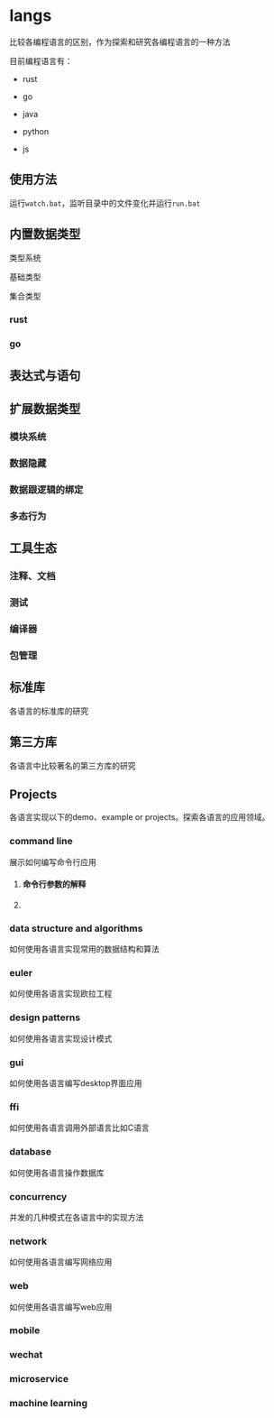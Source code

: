 # langs

比较各编程语言的区别，作为探索和研究各编程语言的一种方法

目前编程语言有：

- rust

- go

- java

- python

- js


## 使用方法

运行`watch.bat`，监听目录中的文件变化并运行`run.bat`



## 内置数据类型

类型系统

基础类型

集合类型

### rust

### go



## 表达式与语句
## 扩展数据类型
### 模块系统  
### 数据隐藏  
### 数据跟逻辑的绑定  
### 多态行为
## 工具生态

### 注释、文档

### 测试

### 编译器

### 包管理

## 标准库

各语言的标准库的研究

## 第三方库

各语言中比较著名的第三方库的研究

## Projects

各语言实现以下的demo、example or projects。探索各语言的应用领域。

### command line

展示如何编写命令行应用

1. #### 命令行参数的解释

   

2. 

### data structure and algorithms

如何使用各语言实现常用的数据结构和算法



### euler

如何使用各语言实现欧拉工程



### design patterns

如何使用各语言实现设计模式

### gui

如何使用各语言编写desktop界面应用

### ffi

如何使用各语言调用外部语言比如C语言

### database

如何使用各语言操作数据库

### concurrency

并发的几种模式在各语言中的实现方法

### network

如何使用各语言编写网络应用

### web 

如何使用各语言编写web应用

### mobile

### wechat

### microservice

### machine learning